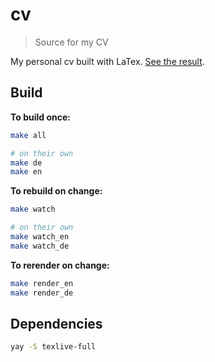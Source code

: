 # cv

> Source for my CV

My personal cv built with LaTex. [See the result](https://jneidel.com/cv.en).

## Build

**To build once:**

```sh
make all

# on their own
make de
make en
```

**To rebuild on change:**

```sh
make watch

# on their own
make watch_en
make watch_de
```

**To rerender on change:**

```sh
make render_en
make render_de
```

## Dependencies

```sh
yay -S texlive-full
```

